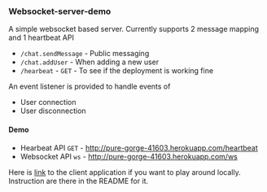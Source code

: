 ### Websocket-server-demo

A simple websocket based server. Currently supports 2 message mapping and 1 heartbeat API
- `/chat.sendMessage` - Public messaging
- `/chat.addUser` - When adding a new user
- `/hearbeat` - `GET` - To see if the deployment is working fine 

An event listener is provided to handle events of 

- User connection
- User disconnection
 

#### Demo
- Hearbeat API `GET` - http://pure-gorge-41603.herokuapp.com/heartbeat
- Websocket API `ws` - http://pure-gorge-41603.herokuapp.com/ws


Here is [link](https://github.com/tans105/websocket-demo-client "chat app client") to the client application if you want to play around locally. Instruction are there in the README for it. 
 
